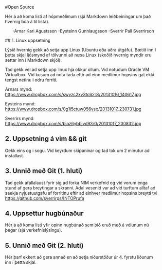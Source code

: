 #Open Source

Hér á að koma listi af hópmeðlimum (sjá Markdown leiðbeiningar um það hvernig búa á til lista).
<ul>
-Arnar Kari Agustsson
-Eysteinn Gunnlaugsson
-Sverrir Pall Sverrirson
</ul>
## 1. Linux uppsetning

Lýsið hvernig gekk að setja upp Linux (Ubuntu eða aðra útgáfu). Bætið inn í þetta skjal ljósmynd af tölvunni að ræsa Linux (skoðið hvernig myndir eru settar inn í Markdown skjöl).

Tad gekk vel ad setja upp linux hja okkur ollum. Vid notudum Oracle VM Virtualbox. Vid kusum ad nota tada eftir ad einn medlimur hopsins gat ekki tengst netinu i odru forriti.

Arnars mynd: https://www.dropbox.com/s/swyzc2xv3tc62r8/20131016_140617.jpg

Eysteins mynd: https://www.dropbox.com/s/0g1i5ctuw056vso/20131017_230731.jpg

Sverrirs mynd: https://www.dropbox.com/s/biaz6ybbivd93r0/20131017_230832.jpg

## 2. Uppsetning á vim && git
Gekk eins og i sogu.  Vid keyrdum skipaninar og tad tok um 2 minutur ad installast. 

## 3. Unnið með Git (1. hluti)

Tad gekk afallalaust fyrir sig ad forka NIM verkefnid og vid vorum enga stund af gera breytingar a skranni. Adal vesenid var ad vid turftum alltaf ad saekja nyjustuutgafu af forritinu eftir ad einhver medlimur hopsins breytti tvi
https://github.com/sverrirps/INTOPrufa

## 4. Uppsettur hugbúnaður

Hér á að koma listi yfir opinn hugbúnað sem þið eruð með á vélunum nú þegar (sjá verkefnislýsingu).

## 5. Unnið með Git (2. hluti)

Hér þarf ekkert að gera annað en að setja niðurstöður úr 4. fyrstu liðunum inn í þetta skjal.
